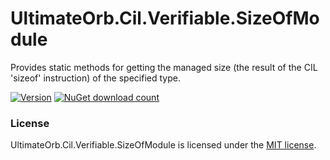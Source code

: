 # UltimateOrb.Cil.Verifiable.SizeOfModule

Provides static methods for getting the managed size  (the result of the CIL 'sizeof' instruction) of the specified type.

[![Version](https://img.shields.io/nuget/vpre/UltimateOrb.Cil.Verifiable.SizeOfModule.svg)](https://www.nuget.org/packages/UltimateOrb.Cil.Verifiable.SizeOfModule)
[![NuGet download count](https://img.shields.io/nuget/dt/UltimateOrb.Cil.Verifiable.SizeOfModule.svg)](https://www.nuget.org/packages/UltimateOrb.Cil.Verifiable.SizeOfModule)

### License

UltimateOrb.Cil.Verifiable.SizeOfModule is licensed under the [MIT license](LICENSE).
